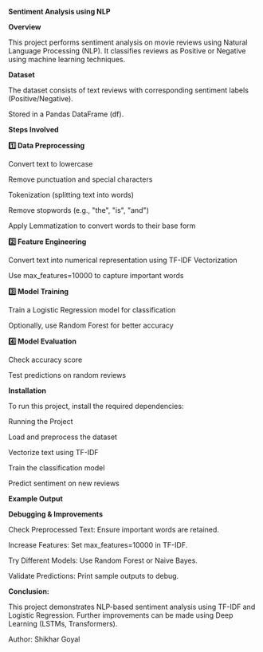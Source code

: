 **Sentiment Analysis using NLP**

**Overview**

This project performs sentiment analysis on movie reviews using Natural Language Processing (NLP). It classifies reviews as Positive or Negative using machine learning techniques.

**Dataset**

The dataset consists of text reviews with corresponding sentiment labels (Positive/Negative).

Stored in a Pandas DataFrame (df).

**Steps Involved**

**1️⃣ Data Preprocessing**

Convert text to lowercase

Remove punctuation and special characters

Tokenization (splitting text into words)

Remove stopwords (e.g., "the", "is", "and")

Apply Lemmatization to convert words to their base form

**2️⃣ Feature Engineering**

Convert text into numerical representation using TF-IDF Vectorization

Use max_features=10000 to capture important words

**3️⃣ Model Training**

Train a Logistic Regression model for classification

Optionally, use Random Forest for better accuracy

**4️⃣ Model Evaluation**

Check accuracy score

Test predictions on random reviews

**Installation**

To run this project, install the required dependencies:

Running the Project

Load and preprocess the dataset

Vectorize text using TF-IDF

Train the classification model

Predict sentiment on new reviews

**Example Output**

**Debugging & Improvements**

Check Preprocessed Text: Ensure important words are retained.

Increase Features: Set max_features=10000 in TF-IDF.

Try Different Models: Use Random Forest or Naive Bayes.

Validate Predictions: Print sample outputs to debug.

**Conclusion:**

This project demonstrates NLP-based sentiment analysis using TF-IDF and Logistic Regression. Further improvements can be made using Deep Learning (LSTMs, Transformers).

Author: Shikhar Goyal
